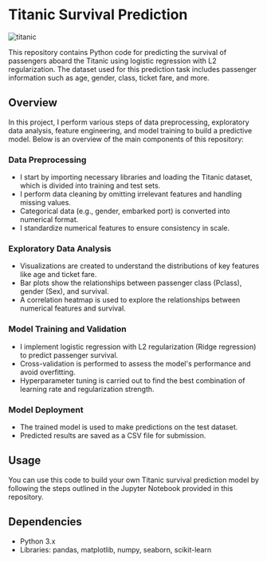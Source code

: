 # Titanic Survival Prediction

![titanic](titanic.gif)

This repository contains Python code for predicting the survival of passengers aboard the Titanic using logistic regression with L2 regularization. The dataset used for this prediction task includes passenger information such as age, gender, class, ticket fare, and more.

## Overview

In this project, I perform various steps of data preprocessing, exploratory data analysis, feature engineering, and model training to build a predictive model. Below is an overview of the main components of this repository:

### Data Preprocessing

- I start by importing necessary libraries and loading the Titanic dataset, which is divided into training and test sets.
- I perform data cleaning by omitting irrelevant features and handling missing values.
- Categorical data (e.g., gender, embarked port) is converted into numerical format.
- I standardize numerical features to ensure consistency in scale.

### Exploratory Data Analysis

- Visualizations are created to understand the distributions of key features like age and ticket fare.
- Bar plots show the relationships between passenger class (Pclass), gender (Sex), and survival.
- A correlation heatmap is used to explore the relationships between numerical features and survival.

### Model Training and Validation

- I implement logistic regression with L2 regularization (Ridge regression) to predict passenger survival.
- Cross-validation is performed to assess the model's performance and avoid overfitting.
- Hyperparameter tuning is carried out to find the best combination of learning rate and regularization strength.

### Model Deployment

- The trained model is used to make predictions on the test dataset.
- Predicted results are saved as a CSV file for submission.

## Usage

You can use this code to build your own Titanic survival prediction model by following the steps outlined in the Jupyter Notebook provided in this repository.

## Dependencies

- Python 3.x
- Libraries: pandas, matplotlib, numpy, seaborn, scikit-learn

